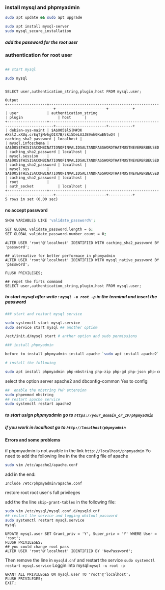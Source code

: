 ### install mysql and phpmyadmin 

```bash
sudo apt update && sudo apt upgrade

sudo apt install mysql-server 
sudo mysql_secure_installation
``` 
##### add the password for the root user 

### authentication for root user 

```bash 

## start mysql 

sudo mysql

```

```mysql

SELECT user,authentication_string,plugin,host FROM mysql.user;

```
``` output
Output
+------------------+------------------------------------------------------------------------+-----------------------+-----------+
| user             | authentication_string                                                  | plugin                | host      |
+------------------+------------------------------------------------------------------------+-----------------------+-----------+
| debian-sys-maint | $A$005$lS|M#3K #XslZ.xXUq.crEqTjMvhgOIX7B/zki5DeLA3JB9nh0KwENtwQ4 | caching_sha2_password | localhost |
| mysql.infoschema | $A$005$THISISACOMBINATIONOFINVALIDSALTANDPASSWORDTHATMUSTNEVERBRBEUSED | caching_sha2_password | localhost |
| mysql.session    | $A$005$THISISACOMBINATIONOFINVALIDSALTANDPASSWORDTHATMUSTNEVERBRBEUSED | caching_sha2_password | localhost |
| mysql.sys        | $A$005$THISISACOMBINATIONOFINVALIDSALTANDPASSWORDTHATMUSTNEVERBRBEUSED | caching_sha2_password | localhost |
| root             |                                                                        | auth_socket           | localhost |
+------------------+------------------------------------------------------------------------+-----------------------+-----------+
5 rows in set (0.00 sec)
```

#### no accept password

```bash
SHOW VARIABLES LIKE 'validate_password%';

SET GLOBAL validate_password.length = 6;
SET GLOBAL validate_password.number_count = 0;
````

```mysql
ALTER USER 'root'@'localhost' IDENTIFIED WITH caching_sha2_password BY 'password';

## alternative for better performace in phpmyadmin 
ALTER USER 'root'@'localhost' IDENTIFIED WITH mysql_native_password BY 'password';

FLUSH PRIVILEGES;

## repet the firts command 
SELECT user,authentication_string,plugin,host FROM mysql.user;
```

##### to start mysql after write : `mysql -u root -p` in the terminal and insert the password

```bash 
### start and restart mysql service 

sudo systemctl start mysql.service
sudo service start mysql ## another optiom

/ect/init.d/mysql start # anther option and sudo permissions

### install phpmyadmin

before to install phpmyadmin install apache `sudo apt install apache2`

# install the following

sudo apt install phpmyadmin php-mbstring php-zip php-gd php-json php-curl
``` 
select the option server apache2
and dbconfig-common Yes to config 

``` bash 
##  enable the mbstring PHP extension
sudo phpenmod mbstring
## restart apache service
sudo systemctl restart apache2
```

##### to start usign phpmyadmin go to `https://your_domain_or_IP/phpmyadmin`
##### if you work in localhost go to `http://localhost/phpmyadmin`


#### Errors and some problems 
if phpmyadmin is not avaible in the link 
`http://localhost/phpmyadmin`
Yo need to add the following line in the the config file of apache
```bash
sudo vim /etc/apache2/apache.conf
```
add in the end:

`Include /etc/phpmyadmin/apache.conf`


restore root root user's full privileges

add the the line `skip-grant-tables` in the following file:

```bash
sudo vim /etc/mysql/mysql.conf.d/mysqld.cnf
## restart the service and logging whitout password
sudo systemctl restart mysql.service
mysql
```

```mysql
UPDATE mysql.user SET Grant_priv = 'Y', Super_priv = 'Y' WHERE User = 'root';
FLUSH PRIVILEGES;
## you could change root pass
ALTER USER 'root'@'localhost' IDENTIFIED BY 'NewPassword';

```

Then remove the line in `mysqld.cnf` and restart the service `sudo systemctl restart mysql.service`
Loggin into mysql `mysql -u root -p`

```mysql
GRANT ALL PRIVILEGES ON mysql.user TO 'root'@'localhost';
FLUSH PRIVILEGES;
EXIT;
```





